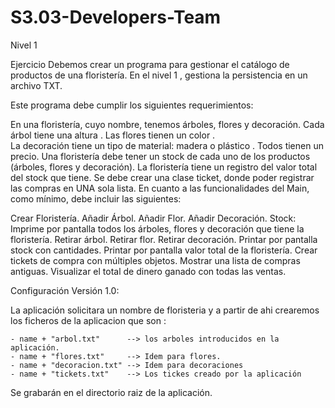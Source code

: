 # S3.03-Developers-Team

Nivel 1



Ejercicio
Debemos crear un programa para gestionar el catálogo de productos de una floristería. En el nivel 1 , gestiona la persistencia en un archivo TXT.

Este  programa debe  cumplir los siguientes requerimientos:      

En una  floristería, cuyo nombre, tenemos árboles, flores y decoración.
Cada  árbol  tiene una  altura . 
Las  flores tienen  un color .  
La  decoración  tiene un  tipo  de material: madera o  plástico . 
Todos tienen un precio.
Una floristería debe tener un stock de cada uno de los productos (árboles, flores y decoración).
La floristería tiene un registro del valor total del stock que tiene.
Se debe crear una clase ticket, donde poder registrar las compras en UNA sola lista.
En cuanto a las funcionalidades del Main, como mínimo, debe incluir las siguientes:

Crear Floristería.
Añadir Árbol.
Añadir Flor.
Añadir Decoración.
Stock: Imprime por pantalla todos los árboles, flores y decoración que tiene la floristería.
Retirar árbol.
Retirar flor.
Retirar decoración.
Printar por pantalla stock con cantidades.
Printar por pantalla valor total de la floristería.
Crear tickets de compra con múltiples objetos.
Mostrar una lista de compras antiguas.
Visualizar el total de dinero ganado con todas las ventas.


Configuración Versión 1.0: 

La aplicación solicitara un nombre de floristeria y a partir de ahi crearemos los ficheros de la aplicacion que son :

	- name + "arbol.txt"      --> los arboles introducidos en la aplicación.
	- name + "flores.txt"     --> Idem para flores.
	- name + "decoracion.txt" --> Idem para decoraciones
	- name + "tickets.txt"    --> Los tickes creado por la aplicación

Se grabarán en el directorio raiz de la aplicación.





